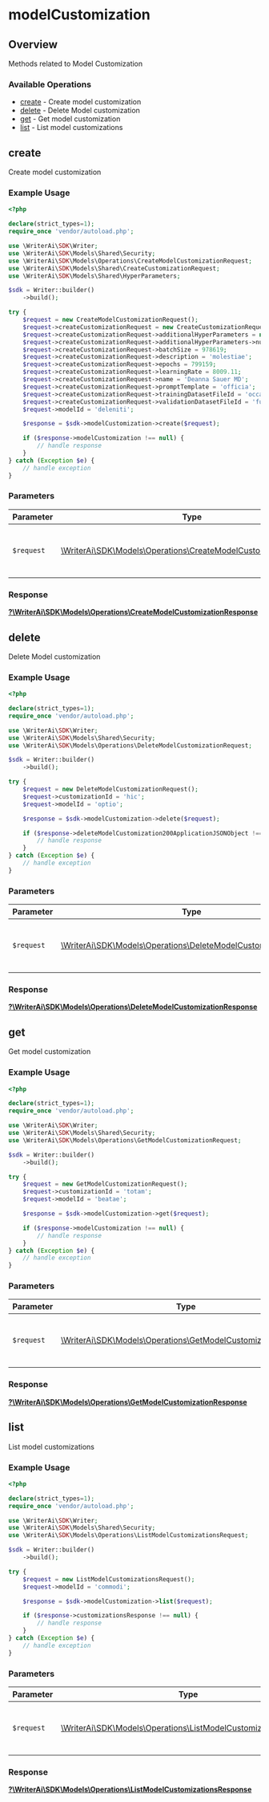 # modelCustomization

## Overview

Methods related to Model Customization

### Available Operations

* [create](#create) - Create model customization
* [delete](#delete) - Delete Model customization
* [get](#get) - Get model customization
* [list](#list) - List model customizations

## create

Create model customization

### Example Usage

```php
<?php

declare(strict_types=1);
require_once 'vendor/autoload.php';

use \WriterAi\SDK\Writer;
use \WriterAi\SDK\Models\Shared\Security;
use \WriterAi\SDK\Models\Operations\CreateModelCustomizationRequest;
use \WriterAi\SDK\Models\Shared\CreateCustomizationRequest;
use \WriterAi\SDK\Models\Shared\HyperParameters;

$sdk = Writer::builder()
    ->build();

try {
    $request = new CreateModelCustomizationRequest();
    $request->createCustomizationRequest = new CreateCustomizationRequest();
    $request->createCustomizationRequest->additionalHyperParameters = new HyperParameters();
    $request->createCustomizationRequest->additionalHyperParameters->numVirtualTokens = 870088;
    $request->createCustomizationRequest->batchSize = 978619;
    $request->createCustomizationRequest->description = 'molestiae';
    $request->createCustomizationRequest->epochs = 799159;
    $request->createCustomizationRequest->learningRate = 8009.11;
    $request->createCustomizationRequest->name = 'Deanna Sauer MD';
    $request->createCustomizationRequest->promptTemplate = 'officia';
    $request->createCustomizationRequest->trainingDatasetFileId = 'occaecati';
    $request->createCustomizationRequest->validationDatasetFileId = 'fugit';
    $request->modelId = 'deleniti';

    $response = $sdk->modelCustomization->create($request);

    if ($response->modelCustomization !== null) {
        // handle response
    }
} catch (Exception $e) {
    // handle exception
}
```

### Parameters

| Parameter                                                                                                                     | Type                                                                                                                          | Required                                                                                                                      | Description                                                                                                                   |
| ----------------------------------------------------------------------------------------------------------------------------- | ----------------------------------------------------------------------------------------------------------------------------- | ----------------------------------------------------------------------------------------------------------------------------- | ----------------------------------------------------------------------------------------------------------------------------- |
| `$request`                                                                                                                    | [\WriterAi\SDK\Models\Operations\CreateModelCustomizationRequest](../../models/operations/CreateModelCustomizationRequest.md) | :heavy_check_mark:                                                                                                            | The request object to use for the request.                                                                                    |


### Response

**[?\WriterAi\SDK\Models\Operations\CreateModelCustomizationResponse](../../models/operations/CreateModelCustomizationResponse.md)**


## delete

Delete Model customization

### Example Usage

```php
<?php

declare(strict_types=1);
require_once 'vendor/autoload.php';

use \WriterAi\SDK\Writer;
use \WriterAi\SDK\Models\Shared\Security;
use \WriterAi\SDK\Models\Operations\DeleteModelCustomizationRequest;

$sdk = Writer::builder()
    ->build();

try {
    $request = new DeleteModelCustomizationRequest();
    $request->customizationId = 'hic';
    $request->modelId = 'optio';

    $response = $sdk->modelCustomization->delete($request);

    if ($response->deleteModelCustomization200ApplicationJSONObject !== null) {
        // handle response
    }
} catch (Exception $e) {
    // handle exception
}
```

### Parameters

| Parameter                                                                                                                     | Type                                                                                                                          | Required                                                                                                                      | Description                                                                                                                   |
| ----------------------------------------------------------------------------------------------------------------------------- | ----------------------------------------------------------------------------------------------------------------------------- | ----------------------------------------------------------------------------------------------------------------------------- | ----------------------------------------------------------------------------------------------------------------------------- |
| `$request`                                                                                                                    | [\WriterAi\SDK\Models\Operations\DeleteModelCustomizationRequest](../../models/operations/DeleteModelCustomizationRequest.md) | :heavy_check_mark:                                                                                                            | The request object to use for the request.                                                                                    |


### Response

**[?\WriterAi\SDK\Models\Operations\DeleteModelCustomizationResponse](../../models/operations/DeleteModelCustomizationResponse.md)**


## get

Get model customization

### Example Usage

```php
<?php

declare(strict_types=1);
require_once 'vendor/autoload.php';

use \WriterAi\SDK\Writer;
use \WriterAi\SDK\Models\Shared\Security;
use \WriterAi\SDK\Models\Operations\GetModelCustomizationRequest;

$sdk = Writer::builder()
    ->build();

try {
    $request = new GetModelCustomizationRequest();
    $request->customizationId = 'totam';
    $request->modelId = 'beatae';

    $response = $sdk->modelCustomization->get($request);

    if ($response->modelCustomization !== null) {
        // handle response
    }
} catch (Exception $e) {
    // handle exception
}
```

### Parameters

| Parameter                                                                                                               | Type                                                                                                                    | Required                                                                                                                | Description                                                                                                             |
| ----------------------------------------------------------------------------------------------------------------------- | ----------------------------------------------------------------------------------------------------------------------- | ----------------------------------------------------------------------------------------------------------------------- | ----------------------------------------------------------------------------------------------------------------------- |
| `$request`                                                                                                              | [\WriterAi\SDK\Models\Operations\GetModelCustomizationRequest](../../models/operations/GetModelCustomizationRequest.md) | :heavy_check_mark:                                                                                                      | The request object to use for the request.                                                                              |


### Response

**[?\WriterAi\SDK\Models\Operations\GetModelCustomizationResponse](../../models/operations/GetModelCustomizationResponse.md)**


## list

List model customizations

### Example Usage

```php
<?php

declare(strict_types=1);
require_once 'vendor/autoload.php';

use \WriterAi\SDK\Writer;
use \WriterAi\SDK\Models\Shared\Security;
use \WriterAi\SDK\Models\Operations\ListModelCustomizationsRequest;

$sdk = Writer::builder()
    ->build();

try {
    $request = new ListModelCustomizationsRequest();
    $request->modelId = 'commodi';

    $response = $sdk->modelCustomization->list($request);

    if ($response->customizationsResponse !== null) {
        // handle response
    }
} catch (Exception $e) {
    // handle exception
}
```

### Parameters

| Parameter                                                                                                                   | Type                                                                                                                        | Required                                                                                                                    | Description                                                                                                                 |
| --------------------------------------------------------------------------------------------------------------------------- | --------------------------------------------------------------------------------------------------------------------------- | --------------------------------------------------------------------------------------------------------------------------- | --------------------------------------------------------------------------------------------------------------------------- |
| `$request`                                                                                                                  | [\WriterAi\SDK\Models\Operations\ListModelCustomizationsRequest](../../models/operations/ListModelCustomizationsRequest.md) | :heavy_check_mark:                                                                                                          | The request object to use for the request.                                                                                  |


### Response

**[?\WriterAi\SDK\Models\Operations\ListModelCustomizationsResponse](../../models/operations/ListModelCustomizationsResponse.md)**

